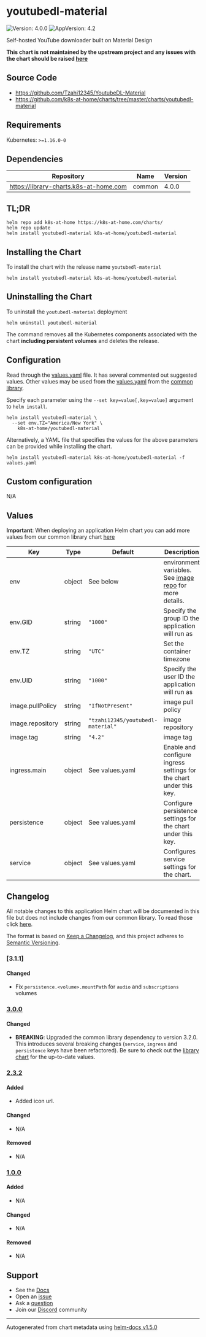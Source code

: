 # youtubedl-material

![Version: 4.0.0](https://img.shields.io/badge/Version-4.0.0-informational?style=flat-square) ![AppVersion: 4.2](https://img.shields.io/badge/AppVersion-4.2-informational?style=flat-square)

Self-hosted YouTube downloader built on Material Design

**This chart is not maintained by the upstream project and any issues with the chart should be raised [here](https://github.com/k8s-at-home/charts/issues/new/choose)**

## Source Code

* <https://github.com/Tzahi12345/YoutubeDL-Material>
* <https://github.com/k8s-at-home/charts/tree/master/charts/youtubedl-material>

## Requirements

Kubernetes: `>=1.16.0-0`

## Dependencies

| Repository | Name | Version |
|------------|------|---------|
| https://library-charts.k8s-at-home.com | common | 4.0.0 |

## TL;DR

```console
helm repo add k8s-at-home https://k8s-at-home.com/charts/
helm repo update
helm install youtubedl-material k8s-at-home/youtubedl-material
```

## Installing the Chart

To install the chart with the release name `youtubedl-material`

```console
helm install youtubedl-material k8s-at-home/youtubedl-material
```

## Uninstalling the Chart

To uninstall the `youtubedl-material` deployment

```console
helm uninstall youtubedl-material
```

The command removes all the Kubernetes components associated with the chart **including persistent volumes** and deletes the release.

## Configuration

Read through the [values.yaml](./values.yaml) file. It has several commented out suggested values.
Other values may be used from the [values.yaml](https://github.com/k8s-at-home/library-charts/tree/main/charts/stable/common/values.yaml) from the [common library](https://github.com/k8s-at-home/library-charts/tree/main/charts/stable/common).

Specify each parameter using the `--set key=value[,key=value]` argument to `helm install`.

```console
helm install youtubedl-material \
  --set env.TZ="America/New York" \
    k8s-at-home/youtubedl-material
```

Alternatively, a YAML file that specifies the values for the above parameters can be provided while installing the chart.

```console
helm install youtubedl-material k8s-at-home/youtubedl-material -f values.yaml
```

## Custom configuration

N/A

## Values

**Important**: When deploying an application Helm chart you can add more values from our common library chart [here](https://github.com/k8s-at-home/library-charts/tree/main/charts/stable/common)

| Key | Type | Default | Description |
|-----|------|---------|-------------|
| env | object | See below | environment variables. See [image repo](https://github.com/Tzahi12345/YoutubeDL-Material) for more details. |
| env.GID | string | `"1000"` | Specify the group ID the application will run as |
| env.TZ | string | `"UTC"` | Set the container timezone |
| env.UID | string | `"1000"` | Specify the user ID the application will run as |
| image.pullPolicy | string | `"IfNotPresent"` | image pull policy |
| image.repository | string | `"tzahi12345/youtubedl-material"` | image repository |
| image.tag | string | `"4.2"` | image tag |
| ingress.main | object | See values.yaml | Enable and configure ingress settings for the chart under this key. |
| persistence | object | See values.yaml | Configure persistence settings for the chart under this key. |
| service | object | See values.yaml | Configures service settings for the chart. |

## Changelog

All notable changes to this application Helm chart will be documented in this file but does not include changes from our common library. To read those click [here](https://github.com/k8s-at-home/library-charts/tree/main/charts/stable/common#changelog).

The format is based on [Keep a Changelog](https://keepachangelog.com/en/1.0.0/), and this project adheres to [Semantic Versioning](https://semver.org/spec/v2.0.0.html).

### [3.1.1]

#### Changed

- Fix `persistence.<volume>.mountPath` for `audio` and `subscriptions` volumes

### [3.0.0]

#### Changed

- **BREAKING**: Upgraded the common library dependency to version 3.2.0. This introduces several breaking changes (`service`, `ingress` and `persistence` keys have been refactored).
  Be sure to check out the [library chart](https://github.com/k8s-at-home/library-charts/blob/common-3.2.0/charts/stable/common/) for the up-to-date values.

### [2.3.2]

#### Added

- Added icon url.

#### Changed

- N/A

#### Removed

- N/A

### [1.0.0]

#### Added

- N/A

#### Changed

- N/A

#### Removed

- N/A

[3.0.0]: #300
[2.3.2]: #232
[1.0.0]: #100

## Support

- See the [Docs](https://docs.k8s-at-home.com/our-helm-charts/getting-started/)
- Open an [issue](https://github.com/k8s-at-home/charts/issues/new/choose)
- Ask a [question](https://github.com/k8s-at-home/organization/discussions)
- Join our [Discord](https://discord.gg/sTMX7Vh) community

----------------------------------------------
Autogenerated from chart metadata using [helm-docs v1.5.0](https://github.com/norwoodj/helm-docs/releases/v1.5.0)
